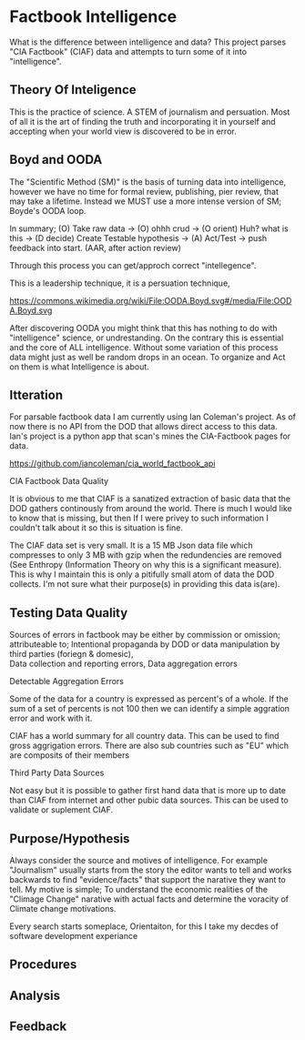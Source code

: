 # Factbook Intelligence

What is the difference between intelligence and data?  This project parses "CIA Factbook" (CIAF) data and attempts to turn some of it into "intelligence".

Theory Of Inteligence 
-
This is the practice of science.  A STEM of journalism and persuation.  Most of all it is the art of finding the truth and incorporating it in yourself and accepting when your world view is discovered to be in error.  

Boyd and OODA
-
The "Scientific Method (SM)" is the basis of turning data into intelligence, however we have no time for formal review, publishing, pier review, that may take a lifetime.  Instead we MUST use a more intense version of SM; Boyde's OODA loop.

In summary; (O) Take raw data -> (O) ohhh crud -> (O orient) Huh? what is this -> (D decide) Create Testable hypothesis -> (A) Act/Test -> push feedback into start. (AAR, after action review)

Through this process you can get/approch correct "intellegence".

This is a leadership technique, it is a persuation technique, 

https://commons.wikimedia.org/wiki/File:OODA.Boyd.svg#/media/File:OODA.Boyd.svg

After discovering OODA you might think that this has nothing to do with "intelligence" science, or undrestanding.  On the contrary this is essential and the core of ALL intelligence.  Without some variation of this process data might just as well be random drops in an ocean.  To organize and Act on them is what Intelligence is about. 

Itteration
-
For parsable factbook data I am currently using Ian Coleman's project. As of now there is no API from the DOD that allows direct access to this data.  Ian's project is a python app that scan's mines the CIA-Factbook pages for data.

https://github.com/iancoleman/cia_world_factbook_api

CIA Factbook Data Quality
 
It is obvious to me that CIAF is a sanatized extraction of basic data that the DOD gathers continously from around the world.  There is much I would like to know that is missing, but then If I were privey to such information I couldn't talk about it so this is situation is fine.

The CIAF data set is very small.  It is a 15 MB Json data file which compresses to only 3 MB with gzip when the redundencies are removed (See Enthropy (Information Theory on why this is a significant measure).  This is why I maintain this is only a pitifully small atom of data the DOD collects.  I'm not sure what their purpose(s) in providing this data is(are).

Testing Data Quality
-
Sources of errors in factbook may be  either by commission or omission;
attributeable to; Intentional propaganda by DOD or data manipulation by third parties (foriegn & domesic),  
Data collection and reporting errors,
Data aggregation errors

Detectable Aggregation Errors

Some of the data for a country is expressed as percent's of a whole.  If the sum of a set of percents is not 100 then we can identify a simple aggration error and work with it.

CIAF has a world summary for all country data.  This can be used to find gross aggrigation errors.  There are also sub countries such as "EU" which are composits of their members

Third Party Data Sources

Not easy but it is possible to gather first hand data that is more up to date than CIAF from internet and other pubic data sources.  This can be used to validate or suplement CIAF.

Purpose/Hypothesis
-
Always consider the source and motives of intelligence. For example "Journalism" usually starts from the story the editor wants to tell and works backwards to find "evidence/facts" that support the narative they want to tell.  My motive is simple; To understand the economic realities of the "Climage Change" narative with actual facts and determine the voracity of Climate change motivations.

Every search starts someplace, Orientaiton, for this I take my decdes of software development experiance

Procedures
-

Analysis
-

Feedback
-
